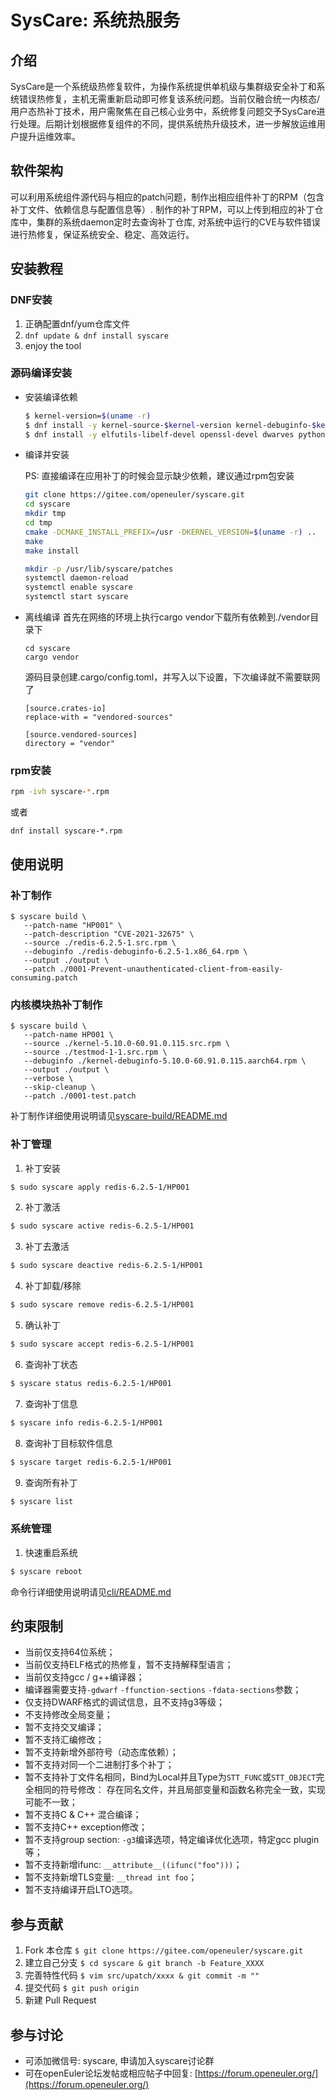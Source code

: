 # SysCare: 系统热服务

## 介绍

​		SysCare是一个系统级热修复软件，为操作系统提供单机级与集群级安全补丁和系统错误热修复，主机无需重新启动即可修复该系统问题。
​		当前仅融合统一内核态/用户态热补丁技术，用户需聚焦在自己核心业务中，系统修复问题交予SysCare进行处理。后期计划根据修复组件的不同，提供系统热升级技术，进一步解放运维用户提升运维效率。



## 软件架构

​		可以利用系统组件源代码与相应的patch问题，制作出相应组件补丁的RPM（包含补丁文件、依赖信息与配置信息等）. 制作的补丁RPM，可以上传到相应的补丁仓库中，集群的系统daemon定时去查询补丁仓库, 对系统中运行的CVE与软件错误进行热修复，保证系统安全、稳定、高效运行。



## 安装教程

### DNF安装

1. 正确配置dnf/yum仓库文件
2. ```dnf update & dnf install syscare```
3. enjoy the tool

### 源码编译安装

  * 安装编译依赖

    ```bash
    $ kernel-version=$(uname -r)
    $ dnf install -y kernel-source-$kernel-version kernel-debuginfo-$kernel-version kernel-devel-$kernel-version
    $ dnf install -y elfutils-libelf-devel openssl-devel dwarves python3-devel rpm-build bison cmake make gcc g++
    ```

  * 编译并安装

    PS: 直接编译在应用补丁的时候会显示缺少依赖，建议通过rpm包安装

    ```bash
    git clone https://gitee.com/openeuler/syscare.git
    cd syscare
    mkdir tmp
    cd tmp
    cmake -DCMAKE_INSTALL_PREFIX=/usr -DKERNEL_VERSION=$(uname -r) ..
    make
    make install

    mkdir -p /usr/lib/syscare/patches
    systemctl daemon-reload
    systemctl enable syscare
    systemctl start syscare
    ```

  * 离线编译
    首先在网络的环境上执行cargo vendor下载所有依赖到./vendor目录下
    ```
    cd syscare
    cargo vendor
    ```
    源码目录创建.cargo/config.toml，并写入以下设置，下次编译就不需要联网了
    ```
    [source.crates-io]
    replace-with = "vendored-sources"

    [source.vendored-sources]
    directory = "vendor"
    ```

### rpm安装

```bash
rpm -ivh syscare-*.rpm
```
或者

```
dnf install syscare-*.rpm
```


## 使用说明

### 补丁制作

```
$ syscare build \
   --patch-name "HP001" \
   --patch-description "CVE-2021-32675" \
   --source ./redis-6.2.5-1.src.rpm \
   --debuginfo ./redis-debuginfo-6.2.5-1.x86_64.rpm \
   --output ./output \
   --patch ./0001-Prevent-unauthenticated-client-from-easily-consuming.patch
```

### 内核模块热补丁制作
```
$ syscare build \
   --patch-name HP001 \
   --source ./kernel-5.10.0-60.91.0.115.src.rpm \
   --source ./testmod-1-1.src.rpm \
   --debuginfo ./kernel-debuginfo-5.10.0-60.91.0.115.aarch64.rpm \
   --output ./output \
   --verbose \
   --skip-cleanup \
   --patch ./0001-test.patch
```

补丁制作详细使用说明请见[syscare-build/README.md](https://gitee.com/openeuler/syscare/blob/master/syscare-build/README.md)



### 补丁管理

1. 补丁安装

```bash
$ sudo syscare apply redis-6.2.5-1/HP001
```

2. 补丁激活

```bash
$ sudo syscare active redis-6.2.5-1/HP001
```

3. 补丁去激活
```bash
$ sudo syscare deactive redis-6.2.5-1/HP001
```

4. 补丁卸载/移除

```bash
$ sudo syscare remove redis-6.2.5-1/HP001
```

5. 确认补丁

```bash
$ sudo syscare accept redis-6.2.5-1/HP001
```

6. 查询补丁状态

```bash
$ syscare status redis-6.2.5-1/HP001
```

7. 查询补丁信息

```bash
$ syscare info redis-6.2.5-1/HP001
```

8. 查询补丁目标软件信息

```bash
$ syscare target redis-6.2.5-1/HP001
```

9. 查询所有补丁

```bash
$ syscare list
```



### 系统管理

1. 快速重启系统

```bash
$ syscare reboot
```

命令行详细使用说明请见[cli/README.md](https://gitee.com/openeuler/syscare/blob/master/cli/README.md)



## 约束限制

* 当前仅支持64位系统；
* 当前仅支持ELF格式的热修复，暂不支持解释型语言；
* 当前仅支持gcc / g++编译器；
* 编译器需要支持```-gdwarf``` ```-ffunction-sections``` ```-fdata-sections```参数；
* 仅支持DWARF格式的调试信息，且不支持g3等级；
* 不支持修改全局变量；
* 暂不支持交叉编译；
* 暂不支持汇编修改；
* 暂不支持新增外部符号（动态库依赖）；
* 暂不支持对同一个二进制打多个补丁；
* 暂不支持补丁文件名相同，Bind为Local并且Type为```STT_FUNC```或```STT_OBJECT```完全相同的符号修改：
  存在同名文件，并且局部变量和函数名称完全一致，实现可能不一致；
* 暂不支持C & C++ 混合编译；
* 暂不支持C++ exception修改；
* 暂不支持group section: ```-g3```编译选项，特定编译优化选项，特定gcc plugin等；
* 暂不支持新增ifunc: ```__attribute__((ifunc("foo")))```；
* 暂不支持新增TLS变量: ```__thread int foo```；
* 暂不支持编译开启LTO选项。



## 参与贡献

1.  Fork 本仓库 ```$ git clone https://gitee.com/openeuler/syscare.git```
2.  建立自己分支 ```$ cd syscare & git branch -b Feature_XXXX```
3.  完善特性代码 ```$ vim src/upatch/xxxx & git commit -m ""```
4.  提交代码 ```$ git push origin```
5.  新建 Pull Request



## 参与讨论

* 可添加微信号: syscare, 申请加入syscare讨论群
* 可在openEuler论坛发帖或相应帖子中回复: [https://forum.openeuler.org/](https://forum.openeuler.org/)
